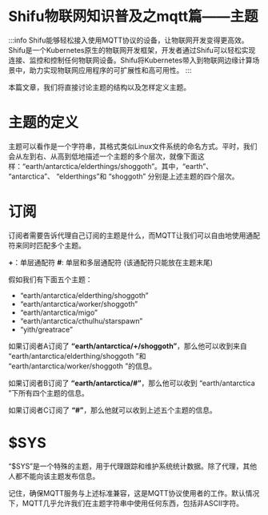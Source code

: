 # Shifu物联网知识普及之mqtt篇——主题

:::info
Shifu能够轻松接入使用MQTT协议的设备，让物联网开发变得更高效。Shifu是一个Kubernetes原生的物联网开发框架，开发者通过Shifu可以轻松实现连接、监控和控制任何物联网设备。Shifu将Kubernetes带入到物联网边缘计算场景中，助力实现物联网应用程序的可扩展性和高可用性。
:::

本篇文章，我们将直接讨论主题的结构以及怎样定义主题。

# 主题的定义

主题可以看作是一个字符串，其格式类似Linux文件系统的命名方式。平时，我们会从左到右、从高到低地描述一个主题的多个层次，就像下面这样：“earth/antarctica/elderthings/shoggoth”。其中，“earth”、 “antarctica”、 “elderthings”和 “shoggoth” 分别是上述主题的四个层次。
# 订阅

订阅者需要告诉代理自己订阅的主题是什么，而MQTT让我们可以自由地使用通配符来同时匹配多个主题。

**+**：单层通配符
**#**: 单层和多层通配符 (该通配符只能放在主题末尾)

假如我们有下面五个主题：
- “earth/antarctica/elderthing/shoggoth”
- “earth/antarctica/worker/shoggoth”
- “earth/antarctica/migo”
- “earth/antarctica/cthulhu/starspawn”
- “yith/greatrace”

如果订阅者A订阅了 **“earth/antarctica/+/shoggoth”**，那么他可以收到来自 “earth/antarctica/elderthing/shoggoth ”和 “earth/antarctica/worker/shoggoth ”的信息。

如果订阅者B订阅了 **“earth/antarctica/#”**，那么他可以收到 “earth/antarctica ”下所有四个主题的信息。

如果订阅者C订阅了 **“#”**，那么他就可以收到上述五个主题的信息。
# $SYS

 “$SYS”是一个特殊的主题，用于代理跟踪和维护系统统计数据。除了代理，其他人都不能向该主题发布信息。

记住，确保MQTT服务与上述标准兼容，这是MQTT协议使用者的工作。默认情况下，MQTT几乎允许我们在主题字符串中使用任何东西，包括非ASCII字符。